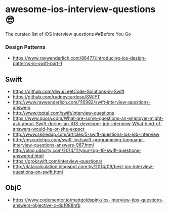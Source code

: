 # awesome-ios-interview-questions 😎
The curated list of iOS interview questions
##Before You Go
### Design Patterns
- https://www.raywenderlich.com/86477/introducing-ios-design-patterns-in-swift-part-1

## Swift
- https://github.com/diwu/LeetCode-Solutions-in-Swift
- https://github.com/rudneycardoso/SWIFT
- http://www.raywenderlich.com/110982/swift-interview-questions-answers		
- http://www.toptal.com/swift/interview-questions		 
- https://www.quora.com/What-are-some-questions-an-employer-might-ask-about-Swift-during-an-iOS-developer-job-interview-What-kind-of-answers-would-he-or-she-expect
- http://www.skilledup.com/articles/5-swift-questions-ios-job-interview		
- http://mycodetips.com/swift-ios/swift-programming-language-interview-questions-answers-987.html		
- http://blog.udacity.com/2014/11/your-top-10-swift-questions-answered.html		
- https://grokswift.com/interview-questions/		
- http://datacalculation.blogspot.com.by/2014/09/best-ios-interview-questions-on-swift.html
## ObjC
- https://www.codementor.io/mattgoldspink/ios-interview-tips-questions-answers-objective-c-du1088nfb
